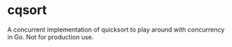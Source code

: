 cqsort
======

A concurrent implementation of quicksort to play around with concurrency in Go. Not for production use.
